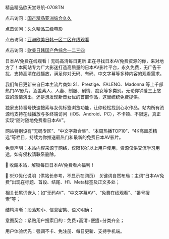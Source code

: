 精品精品欲天堂导航-0708TN

点击访问：<a href="https://gda-c7m.pages.dev/">国产精品亚洲综合久久</a>

点击访问：<a href="https://tfda.pages.dev/">久久精品三级电影</a>

点击访问：<a href="https://heiliaoe8ajia.pages.dev">亚洲欧美日韩一区二区在线观看</a>

点击访问：<a href="https://heiliaoxqkkct.pages.dev">欧美日韩国产色综合一二三四</a>


日本AV免费在线观看｜无码高清每日更新
正在寻找日本AV免费资源的你，来对地方了！本网站专为广大影迷打造高质量的日本AV影片平台，永久免费，无广告干扰，支持高清在线播放，满足你对无码、有码、中文字幕等多种内容的观看需求。

我们每日更新来自日本主流片商如 S1、Prestige、FALENO、Madonna 等上千部热门AV影片，涵盖素人、人妻、制服、剧情、痴女等多类别。无论你钟爱三上悠亚的激情演出，还是想发现新晋女优的首部作品，这里统统免费提供。

独家支持番号快速搜索与女优标签浏览功能，让你轻松找到心水作品。站内所有资源均支持在线播放与多终端访问（iOS、Android、PC），不卡顿、不限速，真正实现“随时随地免费看日本AV”。

网站特别设有“无码专区”、“中文字幕合集”、“本周热播TOP10”、“4K高画质精选”等栏目，持续为你推送最热门和最新的免费日本AV影片。

免责声明：本站内容来源于网络，仅限18岁以上用户使用，资源仅供交流学习用途，如有侵权请联系删除。

📌 收藏本站，解锁每日日本AV免费看片福利！

🧠 SEO优化说明（供站长参考，不显示在网页）
关键词自然布局：主词“日本AV免费”出现在标题、首段、结尾、H1、Meta标签及正文多处；

相关长尾词嵌入：如“无码AV”、“中文字幕AV”、“免费在线观看”、“番号搜索”等；

结构清晰：段落短小、信息密集、语义明确；

意图契合：紧贴用户搜索目的：免费+高清+便捷+分类齐全；

用户体验优先：强调不卡、免注册、每日更新、支持手机端。
<span style="display:none;">[Canonical link] (https://github.com/tnnn2611/99999999 ）</span>


